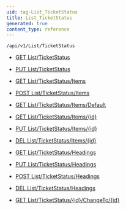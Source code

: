 ```yaml
---
uid: tag-List_TicketStatus
title: List_TicketStatus
generated: true
content_type: reference
---
```


```http
/api/v1/List/TicketStatus
```




* [GET List/TicketStatus](v1TicketStatusList_GetListDefinition.md)

* [PUT List/TicketStatus](v1TicketStatusList_SetListDefinition.md)

* [GET List/TicketStatus/Items](v1TicketStatusList_GetAllTicketStatusEntity.md)

* [POST List/TicketStatus/Items](v1TicketStatusList_PostTicketStatusEntity.md)

* [GET List/TicketStatus/Items/Default](v1TicketStatusList_CreateDefaultTicketStatusEntity.md)

* [GET List/TicketStatus/Items/{id}](v1TicketStatusList_GetTicketStatusEntity.md)

* [PUT List/TicketStatus/Items/{id}](v1TicketStatusList_PutTicketStatusEntity.md)

* [DEL List/TicketStatus/Items/{id}](v1TicketStatusList_DeleteTicketStatusEntity.md)

* [GET List/TicketStatus/Headings](v1TicketStatusList_GetTicketStatusEntityHeadings.md)

* [PUT List/TicketStatus/Headings](v1TicketStatusList_PutTicketStatusEntityHeadings.md)

* [POST List/TicketStatus/Headings](v1TicketStatusList_PostTicketStatusEntityHeading.md)

* [DEL List/TicketStatus/Headings](v1TicketStatusList_DeleteTicketStatusEntityHeadings.md)

* [GET List/TicketStatus/{id}/ChangeTo/{id}](v1TicketStatusList_GlobalChangeTicketStatus.md)